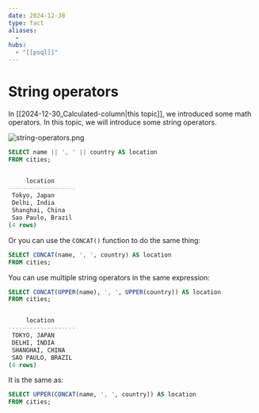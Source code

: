 ```yaml
---
date: 2024-12-30
type: fact
aliases:
  -
hubs:
  - "[[psql]]"
---
```


# String operators

In [[2024-12-30_Calculated-column|this topic]], we introduced some math operators. In this topic, we will introduce some string operators.

![string-operators.png](../assets/imgs/string-operators.png)

```sql
SELECT name || ', ' || country AS location
FROM cities;


     location      
-------------------
 Tokyo, Japan
 Delhi, India
 Shanghai, China
 Sao Paulo, Brazil
(4 rows)
```

Or you can use the `CONCAT()` function to do the same thing:

```sql
SELECT CONCAT(name, ', ', country) AS location
FROM cities;

```

You can use multiple string operators in the same expression:

```sql
SELECT CONCAT(UPPER(name), ', ', UPPER(country)) AS location
FROM cities;


     location      
-------------------
 TOKYO, JAPAN
 DELHI, INDIA
 SHANGHAI, CHINA
 SAO PAULO, BRAZIL
(4 rows)
```

It is the same as:

```sql
SELECT UPPER(CONCAT(name, ', ', country)) AS location
FROM cities;

```
